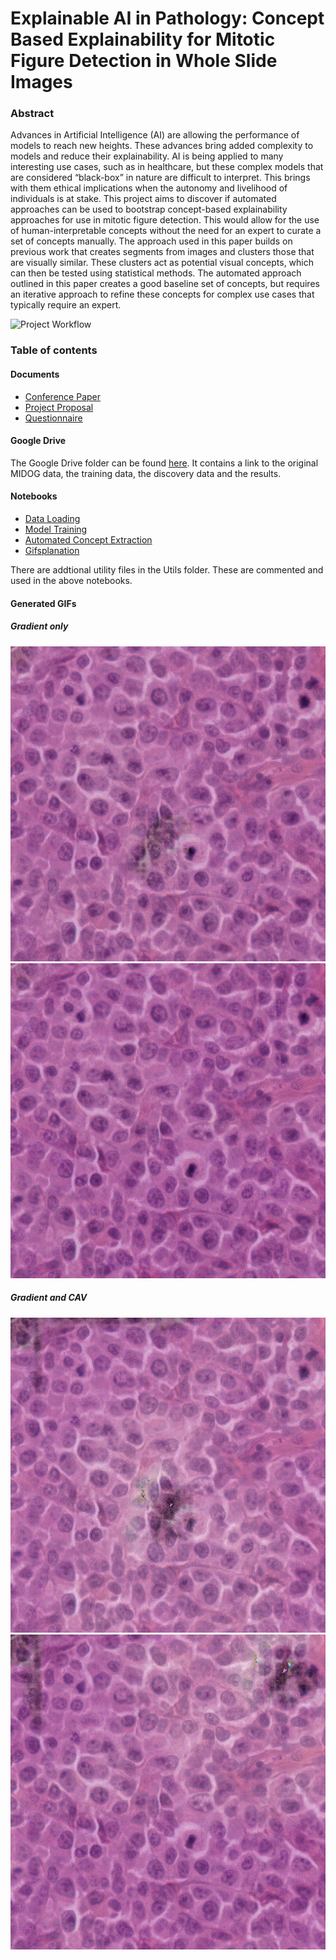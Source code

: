 # Explainable AI in Pathology: Concept Based Explainability for Mitotic Figure Detection in Whole Slide Images


### Abstract

Advances in Artificial Intelligence (AI) are allowing the performance of models to reach new heights. These advances bring added complexity to models and reduce their explainability. AI is being applied to many interesting use cases, such as in healthcare, but these complex models that are considered “black-box” in nature are difficult to interpret. This brings with them ethical implications when the autonomy and livelihood of individuals is at stake. This project aims to discover if automated approaches can be used to bootstrap concept-based explainability approaches for use in mitotic figure detection. This would allow for the use of human-interpretable concepts without the need for an expert to curate a set of concepts manually. The approach used in this paper builds on previous work that creates segments from images and clusters those that are visually similar. These clusters act as potential visual concepts, which can then be tested using statistical methods. The automated approach outlined in this paper creates a good baseline set of concepts, but requires an iterative approach to refine these concepts for complex use cases that typically require an expert. 

![Project Workflow](images/workflow.png)


### Table of contents

#### Documents
+ [Conference Paper](docs/Explainable%20AI%20in%20Pathology%20-%20Concept%20Based%20Explainability%20for%20Mitotic%20Figure%20Detection%20in%20Whole%20Slide%20Images.pdf)
+ [Project Proposal](docs/Adam_Tegart_19327493_FYP_Proposal.pdf)
+ [Questionnaire](docs/questionnaire.pdf)

#### Google Drive

The Google Drive folder can be found [here](https://drive.google.com/drive/folders/1xoxOql6JeDOZBHS6p5Cs1l53mUMesJSG?usp=sharing). It contains a link to the original MIDOG data, the training data, the discovery data and the results.

#### Notebooks
+ [Data Loading](Data_loading_and_preprocessing.ipynb)
+ [Model Training](Model_training_and_evaluation.ipynb)
+ [Automated Concept Extraction](Automated_concept_extraction.ipynb)
+ [Gifsplanation](Gifsplanation.ipynb)

There are addtional utility files in the Utils folder. These are commented and used in the above notebooks.


#### Generated GIFs

##### Gradient only
![Gifsplanation with influential concept](images/Reconstructions/gradient_only/0.GIF)
![Gifsplanation with influential concept](images/Reconstructions/gradient_only/1.GIF)

##### Gradient and CAV
![Gifsplanation with influential concept](images/Reconstructions/gradient_and_cav/0.GIF)
![Gifsplanation with influential concept](images/Reconstructions/gradient_and_cav/1.GIF)
